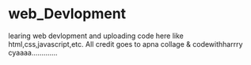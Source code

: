 # web_Devlopment
learing web devlopment and uploading code here like html,css,javascript,etc.
All credit goes to apna collage & codewithharrry
cyaaaa.............
